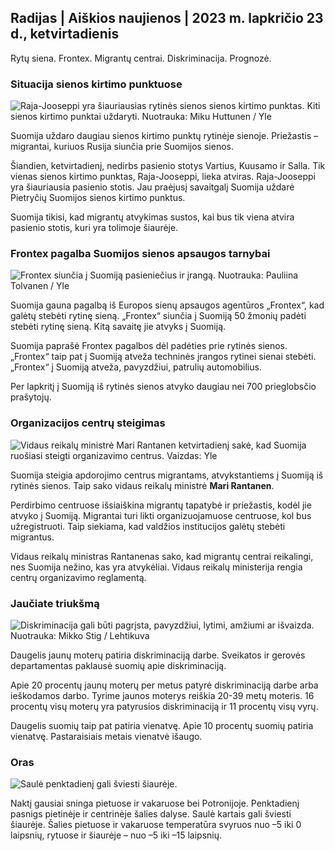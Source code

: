 ## Radijas \| Aiškios naujienos \| 2023 m. lapkričio 23 d., ketvirtadienis

Rytų siena. Frontex. Migrantų centrai. Diskriminacija. Prognozė.

### Situacija sienos kirtimo punktuose

![Raja-Jooseppi yra šiauriausias rytinės sienos sienos kirtimo punktas. Kiti sienos kirtimo punktai uždaryti. Nuotrauka: Miku Huttunen / Yle](https://images.cdn.yle.fi/image/upload/c_crop,h_3216,w_5712,x_0,y_421/ar_1.7777777777777777,c_fill,g_faces,h_1270,/w_prdq_auto:eco/f_auto/fl_lossy/v1700751077/39-1205645655f665a86285)

Suomija uždaro daugiau sienos kirtimo punktų rytinėje sienoje. Priežastis – migrantai, kuriuos Rusija siunčia prie Suomijos sienos.

Šiandien, ketvirtadienį, nedirbs pasienio stotys Vartius, Kuusamo ir Salla. Tik vienas sienos kirtimo punktas, Raja-Jooseppi, lieka atviras. Raja-Jooseppi yra šiauriausia pasienio stotis. Jau praėjusį savaitgalį Suomija uždarė Pietryčių Suomijos sienos kirtimo punktus.

Suomija tikisi, kad migrantų atvykimas sustos, kai bus tik viena atvira pasienio stotis, kuri yra tolimoje šiaurėje.

### Frontex pagalba Suomijos sienos apsaugos tarnybai

![Frontex siunčia į Suomiją pasieniečius ir įrangą. Nuotrauka: Pauliina Tolvanen / Yle](https://images.cdn.yle.fi/image/upload/c_crop,h_1080,w_1919,x_0,y_0/ar_1.7777777777777777,c_fill,g_faces,h_6275./d_1275,0q_auto:eco/f_auto/fl_lossy/v1663055873/39-100697563203716d9ecd)

Suomija gauna pagalbą iš Europos sienų apsaugos agentūros „Frontex“, kad galėtų stebėti rytinę sieną. „Frontex“ siunčia į Suomiją 50 žmonių padėti stebėti rytinę sieną. Kitą savaitę jie atvyks į Suomiją.

Suomija paprašė Frontex pagalbos dėl padėties prie rytinės sienos. „Frontex“ taip pat į Suomiją atveža techninės įrangos rytinei sienai stebėti. „Frontex“ į Suomiją atveža, pavyzdžiui, patrulių automobilius.

Per lapkritį į Suomiją iš rytinės sienos atvyko daugiau nei 700 prieglobsčio prašytojų.

### Organizacijos centrų steigimas

![Vidaus reikalų ministrė Mari Rantanen ketvirtadienį sakė, kad Suomija ruošiasi steigti organizavimo centrus. Vaizdas: Yle](https://images.cdn.yle.fi/image/upload/c_crop,h_1080,w_1919,x_0,y_0/ar_1.7777777777777777,c_fill,g_faces,h_675,w_auto1200.co/qpr_1200/d/f_auto/fl_lossy/v1700721586/39-1205201655eed1e81849)

Suomija steigia apdorojimo centrus migrantams, atvykstantiems į Suomiją iš rytinės sienos. Taip sako vidaus reikalų ministrė **Mari Rantanen**.

Perdirbimo centruose išsiaiškina migrantų tapatybė ir priežastis, kodėl jie atvyko į Suomiją. Migrantai turi likti organizuojamuose centruose, kol bus užregistruoti. Taip siekiama, kad valdžios institucijos galėtų stebėti migrantus.

Vidaus reikalų ministras Rantanenas sako, kad migrantų centrai reikalingi, nes Suomija nežino, kas yra atvykėliai. Vidaus reikalų ministerija rengia centrų organizavimo reglamentą.

### Jaučiate triukšmą

![Diskriminacija gali būti pagrįsta, pavyzdžiui, lytimi, amžiumi ar išvaizda. Nuotrauka: Mikko Stig / Lehtikuva](https://images.cdn.yle.fi/image/upload/c_crop,h_2394,w_4256,x_0,y_110/ar_1.7777777777777777,c_fill,g_faces,h_1215./w_1215.0q_auto:eco/f_auto/fl_lossy/v1700718446/39-1205193655ee719688c7)

Daugelis jaunų moterų patiria diskriminaciją darbe. Sveikatos ir gerovės departamentas paklausė suomių apie diskriminaciją.

Apie 20 procentų jaunų moterų per metus patyrė diskriminaciją darbe arba ieškodamos darbo. Tyrime jaunos moterys reiškia 20-39 metų moteris. 16 procentų visų moterų yra patyrusios diskriminaciją ir 11 procentų visų vyrų.

Daugelis suomių taip pat patiria vienatvę. Apie 10 procentų suomių patiria vienatvę. Pastaraisiais metais vienatvė išaugo.

### Oras

![Saulė penktadienį gali šviesti šiaurėje.](https://images.cdn.yle.fi/image/upload/c_crop,h_1080,w_1919,x_0,y_0/ar_1.7777777777777777,c_fill,g_faces,,h_675w_1200/dpr_1.0/q_auto:eco/f_auto/fl_lossy/v1700752778/39-1205671655f6d69ed984)

Naktį gausiai sninga pietuose ir vakaruose bei Potronijoje. Penktadienį pasnigs pietinėje ir centrinėje šalies dalyse. Saulė kartais gali šviesti šiaurėje. Šalies pietuose ir vakaruose temperatūra svyruos nuo –5 iki 0 laipsnių, rytuose ir šiaurėje – nuo –5 iki –15 laipsnių.